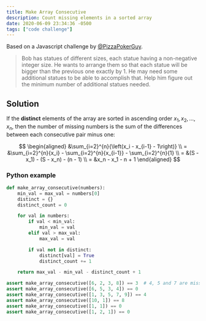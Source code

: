 ```yaml
---
title: Make Array Consecutive
description: Count missing elements in a sorted array
date: 2020-06-09 23:34:36 -0500
tags: ["code challenge"]
---
```


Based on a Javascript challenge by [@PizzaPokerGuy][1].

> Bob has statues of different sizes, each statue having a non-negative integer size. He wants to arrange them so that each statue will be bigger than the previous one exactly by 1. He may need some additional statues to be able to accomplish that. Help him figure out the minimum number of additional statues needed.

## Solution

If the **distinct** elements of the array are sorted in ascending order $x_1,x_2,...,x_n$, then the number of missing numbers is the sum of the differences between each consecutive pair minus one:

$$
\begin{aligned}
&\sum_{i=2}^{n}{\left(x_i - x_{i-1} - 1\right)} \\
= &\sum_{i=2}^{n}{x_i} - \sum_{i=2}^{n}{x_{i-1}} - \sum_{i=2}^{n}{1} \\
= &(S - x_1) - (S - x_n) - (n - 1) \\
= &x_n - x_1 - n + 1
\end{aligned}
$$

### Python example

```python
def make_array_consecutive(numbers):
    min_val = max_val = numbers[0]
    distinct = {}
    distinct_count = 0

    for val in numbers:
        if val < min_val:
            min_val = val
        elif val > max_val:
            max_val = val

        if val not in distinct:
            distinct[val] = True
            distinct_count += 1

    return max_val - min_val - distinct_count + 1

assert make_array_consecutive([6, 2, 3, 8]) == 3  # 4, 5 and 7 are missing
assert make_array_consecutive([6, 5, 3, 4]) == 0
assert make_array_consecutive([1, 3, 5, 7, 9]) == 4
assert make_array_consecutive([10, 1]) == 8
assert make_array_consecutive([1, 1]) == 0
assert make_array_consecutive([1, 2, 1]) == 0
```

[1]: https://twitter.com/PizzaPokerGuy
